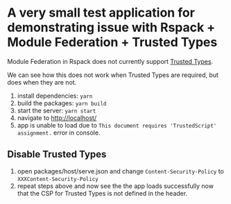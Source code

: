 # A very small test application for demonstrating issue with Rspack + Module Federation + Trusted Types

Module Federation in Rspack does not currently support [Trusted Types](https://developer.mozilla.org/en-US/docs/Web/API/Trusted_Types_API).

We can see how this does not work when Trusted Types are required, but does when they are not.

1. install dependencies: `yarn`
2. build the packages: `yarn build`
3. start the server: `yarn start`
4. navigate to [http://localhost/](http://localhost/)
5. app is unable to load due to `This document requires 'TrustedScript' assignment.` error in console.

## Disable Trusted Types

1. open packages/host/serve.json and change `Content-Security-Policy` to `XXXContent-Security-Policy`
2. repeat steps above and now see the the app loads successfully now that the CSP for Trusted Types is not defined in the header.
